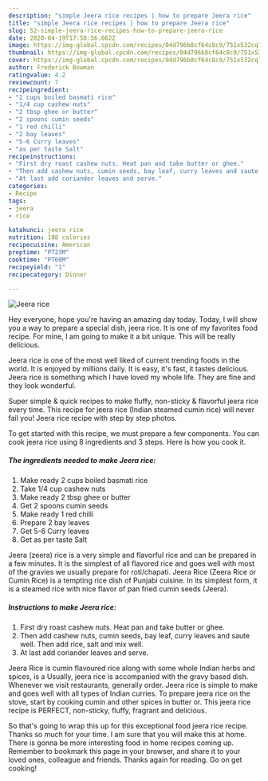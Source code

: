 ```yaml
---
description: "simple Jeera rice recipes | how to prepare Jeera rice"
title: "simple Jeera rice recipes | how to prepare Jeera rice"
slug: 52-simple-jeera-rice-recipes-how-to-prepare-jeera-rice
date: 2020-04-19T17:58:56.662Z
image: https://img-global.cpcdn.com/recipes/04d796b8cf64c8c9/751x532cq70/jeera-rice-recipe-main-photo.jpg
thumbnail: https://img-global.cpcdn.com/recipes/04d796b8cf64c8c9/751x532cq70/jeera-rice-recipe-main-photo.jpg
cover: https://img-global.cpcdn.com/recipes/04d796b8cf64c8c9/751x532cq70/jeera-rice-recipe-main-photo.jpg
author: Frederick Bowman
ratingvalue: 4.2
reviewcount: 7
recipeingredient:
- "2 cups boiled basmati rice"
- "1/4 cup cashew nuts"
- "2 tbsp ghee or butter"
- "2 spoons cumin seeds"
- "1 red chilli"
- "2 bay leaves"
- "5-6 Curry leaves"
- "as per taste Salt"
recipeinstructions:
- "First dry roast cashew nuts. Heat pan and take butter or ghee."
- "Then add cashew nuts, cumin seeds, bay leaf, curry leaves and saute well. Then add rice, salt and mix well."
- "At last add coriander leaves and serve."
categories:
- Recipe
tags:
- jeera
- rice

katakunci: jeera rice 
nutrition: 198 calories
recipecuisine: American
preptime: "PT23M"
cooktime: "PT60M"
recipeyield: "1"
recipecategory: Dinner

---
```



![Jeera rice](https://img-global.cpcdn.com/recipes/04d796b8cf64c8c9/751x532cq70/jeera-rice-recipe-main-photo.jpg)

Hey everyone, hope you're having an amazing day today. Today, I will show you a way to prepare a special dish, jeera rice. It is one of my favorites food recipe. For mine, I am going to make it a bit unique. This will be really delicious.

Jeera rice is one of the most well liked of current trending foods in the world. It is enjoyed by millions daily. It is easy, it's fast, it tastes delicious. Jeera rice is something which I have loved my whole life. They are fine and they look wonderful.

Super simple &amp; quick recipes to make fluffy, non-sticky &amp; flavorful jeera rice every time. This recipe for jeera rice (Indian steamed cumin rice) will never fail you! Jeera rice recipe with step by step photos.


To get started with this recipe, we must prepare a few components. You can cook jeera rice using 8 ingredients and 3 steps. Here is how you cook it.

<!--inarticleads1-->

##### The ingredients needed to make Jeera rice:

1. Make ready 2 cups boiled basmati rice
1. Take 1/4 cup cashew nuts
1. Make ready 2 tbsp ghee or butter
1. Get 2 spoons cumin seeds
1. Make ready 1 red chilli
1. Prepare 2 bay leaves
1. Get 5-6 Curry leaves
1. Get as per taste Salt


Jeera (zeera) rice is a very simple and flavorful rice and can be prepared in a few minutes. It is the simplest of all flavored rice and goes well with most of the gravies we usually prepare for roti/chapati. Jeera Rice (Zeera Rice or Cumin Rice) is a tempting rice dish of Punjabi cuisine. In its simplest form, it is a steamed rice with nice flavor of pan fried cumin seeds (Jeera). 

<!--inarticleads2-->

##### Instructions to make Jeera rice:

1. First dry roast cashew nuts. Heat pan and take butter or ghee.
1. Then add cashew nuts, cumin seeds, bay leaf, curry leaves and saute well. Then add rice, salt and mix well.
1. At last add coriander leaves and serve.


Jeera Rice is cumin flavoured rice along with some whole Indian herbs and spices, is a Usually, jeera rice is accompanied with the gravy based dish. Whenever we visit restaurants, generally order. Jeera rice is simple to make and goes well with all types of Indian curries. To prepare jeera rice on the stove, start by cooking cumin and other spices in butter or. This jeera rice recipe is PERFECT, non-sticky, fluffy, fragrant and delicious. 

So that's going to wrap this up for this exceptional food jeera rice recipe. Thanks so much for your time. I am sure that you will make this at home. There is gonna be more interesting food in home recipes coming up. Remember to bookmark this page in your browser, and share it to your loved ones, colleague and friends. Thanks again for reading. Go on get cooking!
